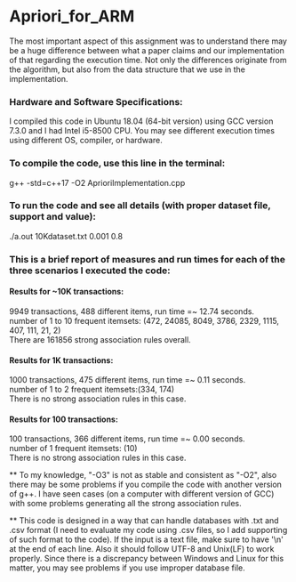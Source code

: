 # Apriori_for_ARM

The most important aspect of this assignment was to understand there may be a huge difference between what a paper claims and our implementation of that regarding the execution time. Not only the differences originate from the algorithm, but also from the data structure that we use in the implementation.

### Hardware and Software Specifications:
I compiled this code in Ubuntu 18.04 (64-bit version) using GCC version 7.3.0 and I had Intel i5-8500 CPU.
You may see different execution times using different OS, compiler, or hardware.

### To compile the code, use this line in the terminal:
g++ -std=c++17 -O2 AprioriImplementation.cpp

### To run the code and see all details (with proper dataset file, support and value):
./a.out 10Kdataset.txt 0.001 0.8

### This is a brief report of measures and run times for each of the three scenarios I executed the code:

#### Results for \~10K transactions:
9949 transactions, 488 different items, run time =~ 12.74 seconds.  
number of 1 to 10 frequent itemsets: (472, 24085, 8049, 3786, 2329, 1115, 407, 111, 21, 2)  
There are 161856 strong association rules overall.


#### Results for 1K transactions:
1000 transactions, 475 different items, run time =~ 0.11 seconds.  
number of 1 to 2 frequent itemsets:(334, 174)  
There is no strong association rules in this case.


#### Results for 100 transactions:
100 transactions, 366 different items, run time =~ 0.00 seconds.  
number of 1 frequent itemsets: (10)  
There is no strong association rules in this case.


** To my knowledge, "-O3" is not as stable and consistent as "-O2", also there
   may be some problems if you compile the code with another version of g++. I
   have seen cases (on a computer with different version of GCC) with some 
   problems generating all the strong association rules.

** This code is designed in a way that can handle databases with .txt and .csv
   format (I need to evaluate my code using .csv files, so I add supporting of
   such format to the code). If the input is a text file, make sure to have '\n'
   at the end of each line. Also it should follow UTF-8 and Unix(LF) to work
   properly. Since there is a discrepancy between Windows and Linux for this
   matter, you may see problems if you use improper database file.
